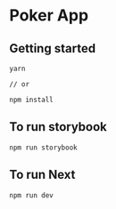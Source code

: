 # Poker App

## Getting started

```
yarn

// or

npm install

```

## To run storybook

```
npm run storybook
```

## To run Next

```
npm run dev
```
